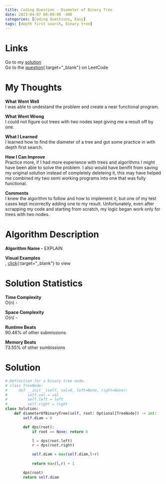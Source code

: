 ```yaml
---
title: Coding Question - Diameter of Binary Tree
date: 2023-04-07 00:00:00 -400
categories: [Coding Questions, Easy]
tags: [depth first search, binary tree]
---
```


# Links  

Go to my [solution](#solution)  
Go to the [question](https://leetcode.com/problems/diameter-of-binary-tree/){:target="_blank"} on LeetCode  

# My Thoughts  

**What Went Well**  
I was able to undestand the problem and create a near functional program.

**What Went Wrong**  
I could not figure out trees with two nodes kept giving me a result off by one.

**What I Learned**  
I learned how to find the diameter of a tree and got some practice in with depth first search.

**How I Can Improve**  
Practice more, if I had more experience with trees and algorithms I might have been able to solve the problem. 
I also would have benifit from saving my original solution instead of completely deleteing it, this may have helped me combined my two semi working programs into one that was fully functional.

**Comments**  
I knew the algorithm to follow and how to implement it, but one of my test cases kept incorrectly adding one to my result. 
Unfortunately, even after scrapping my code and starting from scratch, my logic began work only for trees with two nodes.

# Algorithm Description

**Algorithm Name -** EXPLAIN

**Visual Examples**  
, [click](LINK_HERE){:target="_blank"} to view  

# Solution Statistics  

**Time Complexity**  
O(n) - 

**Space Complexity**  
O(n) - 

**Runtime Beats**  
90.46% of other submissions  

**Memory Beats**  
73.55% of other sumbissions  

# Solution  

```python
# Definition for a binary tree node.
# class TreeNode:
#     def __init__(self, val=0, left=None, right=None):
#         self.val = val
#         self.left = left
#         self.right = right
class Solution:
    def diameterOfBinaryTree(self, root: Optional[TreeNode]) -> int:
        self.diam = 0

        def dps(root):
            if root == None: return 0

            l = dps(root.left)
            r = dps(root.right)

            self.diam = max(self.diam,l+r)
            
            return max(l,r) + 1

        dps(root)
        return self.diam
```
